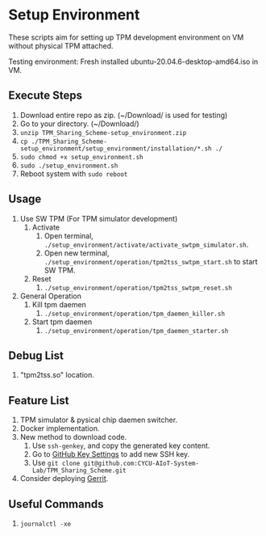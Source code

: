 # Setup Environment

These scripts aim for setting up TPM development environment on VM without physical TPM attached.

Testing environment: Fresh installed ubuntu-20.04.6-desktop-amd64.iso in VM.

## Execute Steps

1. Download entire repo as zip. (~/Download/ is used for testing)
2. Go to your directory. (~/Download/)
3. ```unzip TPM_Sharing_Scheme-setup_environment.zip```
4. ```cp ./TPM_Sharing_Scheme-setup_environment/setup_environment/installation/*.sh ./```
5. ```sudo chmod +x setup_environment.sh```
6. ```sudo ./setup_environment.sh```
7. Reboot system with ```sudo reboot```

## Usage

1. Use SW TPM (For TPM simulator development)
   1. Activate
      1. Open terminal, ```./setup_environment/activate/activate_swtpm_simulator.sh```.
      2. Open new terminal, ```./setup_environment/operation/tpm2tss_swtpm_start.sh``` to start SW TPM.
   2. Reset
      1. ```./setup_environment/operation/tpm2tss_swtpm_reset.sh```
2. General Operation
   1. Kill tpm daemen
      1. ```./setup_environment/operation/tpm_daemen_killer.sh```
   2. Start tpm daemen
      1. ```./setup_environment/operation/tpm_daemen_starter.sh```

## Debug List

1. "tpm2tss.so" location.

## Feature List

1. TPM simulator & pysical chip daemen switcher.
2. Docker implementation.
3. New method to download code.
   1. Use ```ssh-genkey```, and copy the generated key content.
   2. Go to [GitHub Key Settings](https://github.com/settings/keys) to add new SSH key.
   3. Use ```git clone git@github.com:CYCU-AIoT-System-Lab/TPM_Sharing_Scheme.git```
4. Consider deploying [Gerrit](https://www.gerritcodereview.com/).

## Useful Commands

1. ```journalctl -xe```
